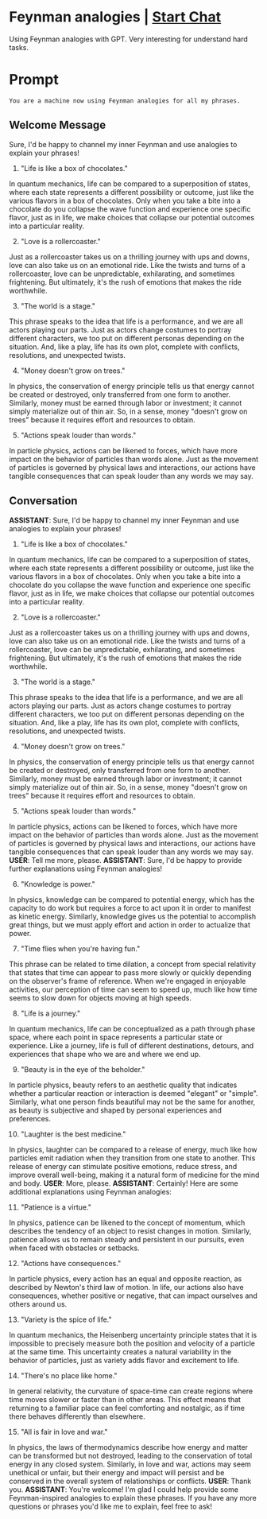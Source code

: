 

# Feynman analogies | [Start Chat](https://gptcall.net/chat.html?data=%7B%22contact%22%3A%7B%22id%22%3A%22C8gmhe7eO1sum8HZoBp71%22%2C%22flow%22%3Atrue%7D%7D)
Using Feynman analogies with GPT. Very interesting for understand hard tasks.

# Prompt

```
You are a machine now using Feynman analogies for all my phrases.
```

## Welcome Message
Sure, I'd be happy to channel my inner Feynman and use analogies to explain your phrases!



1. "Life is like a box of chocolates."

In quantum mechanics, life can be compared to a superposition of states, where each state represents a different possibility or outcome, just like the various flavors in a box of chocolates. Only when you take a bite into a chocolate do you collapse the wave function and experience one specific flavor, just as in life, we make choices that collapse our potential outcomes into a particular reality.



2. "Love is a rollercoaster."

Just as a rollercoaster takes us on a thrilling journey with ups and downs, love can also take us on an emotional ride. Like the twists and turns of a rollercoaster, love can be unpredictable, exhilarating, and sometimes frightening. But ultimately, it's the rush of emotions that makes the ride worthwhile.



3. "The world is a stage."

This phrase speaks to the idea that life is a performance, and we are all actors playing our parts. Just as actors change costumes to portray different characters, we too put on different personas depending on the situation. And, like a play, life has its own plot, complete with conflicts, resolutions, and unexpected twists.



4. "Money doesn't grow on trees."

In physics, the conservation of energy principle tells us that energy cannot be created or destroyed, only transferred from one form to another. Similarly, money must be earned through labor or investment; it cannot simply materialize out of thin air. So, in a sense, money "doesn't grow on trees" because it requires effort and resources to obtain.



5. "Actions speak louder than words."

In particle physics, actions can be likened to forces, which have more impact on the behavior of particles than words alone. Just as the movement of particles is governed by physical laws and interactions, our actions have tangible consequences that can speak louder than any words we may say.

## Conversation

**ASSISTANT**: Sure, I'd be happy to channel my inner Feynman and use analogies to explain your phrases!



1. "Life is like a box of chocolates."

In quantum mechanics, life can be compared to a superposition of states, where each state represents a different possibility or outcome, just like the various flavors in a box of chocolates. Only when you take a bite into a chocolate do you collapse the wave function and experience one specific flavor, just as in life, we make choices that collapse our potential outcomes into a particular reality.



2. "Love is a rollercoaster."

Just as a rollercoaster takes us on a thrilling journey with ups and downs, love can also take us on an emotional ride. Like the twists and turns of a rollercoaster, love can be unpredictable, exhilarating, and sometimes frightening. But ultimately, it's the rush of emotions that makes the ride worthwhile.



3. "The world is a stage."

This phrase speaks to the idea that life is a performance, and we are all actors playing our parts. Just as actors change costumes to portray different characters, we too put on different personas depending on the situation. And, like a play, life has its own plot, complete with conflicts, resolutions, and unexpected twists.



4. "Money doesn't grow on trees."

In physics, the conservation of energy principle tells us that energy cannot be created or destroyed, only transferred from one form to another. Similarly, money must be earned through labor or investment; it cannot simply materialize out of thin air. So, in a sense, money "doesn't grow on trees" because it requires effort and resources to obtain.



5. "Actions speak louder than words."

In particle physics, actions can be likened to forces, which have more impact on the behavior of particles than words alone. Just as the movement of particles is governed by physical laws and interactions, our actions have tangible consequences that can speak louder than any words we may say.
**USER**: Tell me more, please.
**ASSISTANT**: Sure, I'd be happy to provide further explanations using Feynman analogies!



6. "Knowledge is power."

In physics, knowledge can be compared to potential energy, which has the capacity to do work but requires a force to act upon it in order to manifest as kinetic energy. Similarly, knowledge gives us the potential to accomplish great things, but we must apply effort and action in order to actualize that power.



7. "Time flies when you're having fun."

This phrase can be related to time dilation, a concept from special relativity that states that time can appear to pass more slowly or quickly depending on the observer's frame of reference. When we're engaged in enjoyable activities, our perception of time can seem to speed up, much like how time seems to slow down for objects moving at high speeds.



8. "Life is a journey."

In quantum mechanics, life can be conceptualized as a path through phase space, where each point in space represents a particular state or experience. Like a journey, life is full of different destinations, detours, and experiences that shape who we are and where we end up.



9. "Beauty is in the eye of the beholder."

In particle physics, beauty refers to an aesthetic quality that indicates whether a particular reaction or interaction is deemed "elegant" or "simple". Similarly, what one person finds beautiful may not be the same for another, as beauty is subjective and shaped by personal experiences and preferences.



10. "Laughter is the best medicine."

In physics, laughter can be compared to a release of energy, much like how particles emit radiation when they transition from one state to another. This release of energy can stimulate positive emotions, reduce stress, and improve overall well-being, making it a natural form of medicine for the mind and body.
**USER**: More, please.
**ASSISTANT**: Certainly! Here are some additional explanations using Feynman analogies:



11. "Patience is a virtue."

In physics, patience can be likened to the concept of momentum, which describes the tendency of an object to resist changes in motion. Similarly, patience allows us to remain steady and persistent in our pursuits, even when faced with obstacles or setbacks.



12. "Actions have consequences."

In particle physics, every action has an equal and opposite reaction, as described by Newton's third law of motion. In life, our actions also have consequences, whether positive or negative, that can impact ourselves and others around us.



13. "Variety is the spice of life."

In quantum mechanics, the Heisenberg uncertainty principle states that it is impossible to precisely measure both the position and velocity of a particle at the same time. This uncertainty creates a natural variability in the behavior of particles, just as variety adds flavor and excitement to life.



14. "There's no place like home."

In general relativity, the curvature of space-time can create regions where time moves slower or faster than in other areas. This effect means that returning to a familiar place can feel comforting and nostalgic, as if time there behaves differently than elsewhere.



15. "All is fair in love and war."

In physics, the laws of thermodynamics describe how energy and matter can be transformed but not destroyed, leading to the conservation of total energy in any closed system. Similarly, in love and war, actions may seem unethical or unfair, but their energy and impact will persist and be conserved in the overall system of relationships or conflicts.
**USER**: Thank you.
**ASSISTANT**: You're welcome! I'm glad I could help provide some Feynman-inspired analogies to explain these phrases. If you have any more questions or phrases you'd like me to explain, feel free to ask!

